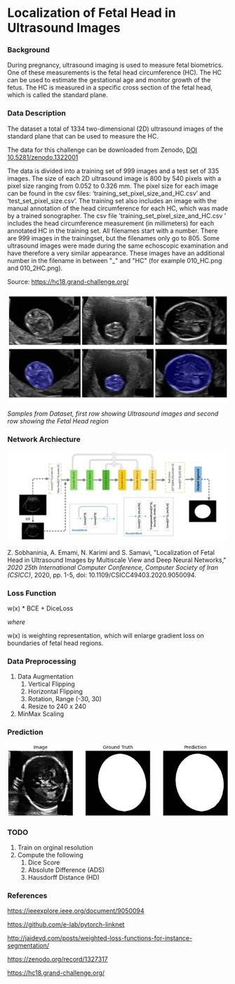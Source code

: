 # Localization of Fetal Head in Ultrasound Images



### Background

During pregnancy, ultrasound imaging is  used to measure fetal biometrics. One of these measurements is the fetal head circumference (HC). The HC can be used to estimate the gestational age and monitor growth of the fetus. The HC is measured in a specific  cross section of the fetal head, which is called the standard  plane.

### Data Description

The dataset a total of 1334 two-dimensional  (2D) ultrasound images of the standard plane that can be used to measure the HC.

The data for this challenge can be downloaded from Zenodo, [DOI 10.5281/zenodo.1322001](https://doi.org/10.5281/zenodo.1322000) 

The data is divided into a training set of  999 images and a test set of 335 images. The size of each 2D ultrasound  image is 800 by 540 pixels with a pixel size ranging from 0.052 to 0.326 mm. The pixel size for each image can be found in the csv files:  ‘training_set_pixel_size_and_HC.csv’ and ‘test_set_pixel_size.csv’. The  training set also includes an image with the manual annotation of the  head circumference for each HC, which was made by a trained sonographer. The csv file 'training_set_pixel_size_and_HC.csv ' includes the head  circumference measurement (in millimeters) for each annotated HC in the  training set. All filenames start with a number. There are 999 images in the trainingset, but the filenames only go to 805. Some ultrasound  images were made during the same echoscopic examination and have  therefore a very similar appearance. These images have an additional  number in the filename in between "_" and "HC" (for example 010_HC.png  and 010_2HC.png).

Source: https://hc18.grand-challenge.org/

![sample](/static/fc_region.png)

*Samples from Dataset, first row showing Ultrasound images and second row showing the Fetal Head region*

### Network Archiecture

![network](/static/network.png)

Z. Sobhaninia, A. Emami, N. Karimi and S. Samavi, "Localization of Fetal Head in Ultrasound Images by Multiscale View and Deep Neural Networks," *2020 25th International Computer Conference, Computer Society of Iran (CSICC)*, 2020, pp. 1-5, doi: 10.1109/CSICC49403.2020.9050094.

### Loss Function
w(x) * BCE + DiceLoss

*where*

w(x) is weighting representation, which will enlarge gradient loss on boundaries of  fetal  head  regions.

### Data Preprocessing

1. Data Augmentation
   1. Vertical Flipping
   2. Horizontal Flipping
   3. Rotation, Range (-30, 30)
   4. Resize to 240 x 240
2. MinMax Scaling

### Prediction

![sampleprediction](/static/sample_prediction.png)

### TODO

1. Train on orginal resolution
2. Compute the following
   1. Dice Score
   2. Absolute Difference (ADS)
   3. Hausdorff Distance (HD)

### References

https://ieeexplore.ieee.org/document/9050094

https://github.com/e-lab/pytorch-linknet

http://jaidevd.com/posts/weighted-loss-functions-for-instance-segmentation/

https://zenodo.org/record/1327317

https://hc18.grand-challenge.org/

